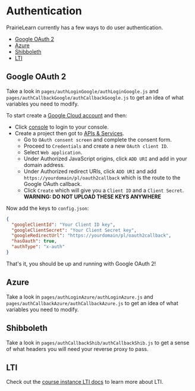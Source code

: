 # Authentication

PrairieLearn currently has a few ways to do user authentication.

- [Google OAuth 2](#google-oauth-2)
- [Azure](#azure)
- [Shibboleth](#shibboleth)
- [LTI](./courseInstance.md#lti-overview)

## Google OAuth 2

Take a look in `pages/authLoginGoogle/authLoginGoogle.js` and `pages/authCallbackGoogle/authCallbackGoogle.js` to get an idea of what variables you need to modify.

To start create a [Google Cloud account](https://cloud.google.com/) and then:

- Click [console](https://console.cloud.google.com/) to login to your console.
- Create a project then got to [APIs & Services](https://console.cloud.google.com/apis/dashboard).
  - Go to `OAuth consent screen` and complete the consent form.
  - Proceed to `Credentials` and create a new `OAuth client ID`.
  - Select `Web application`.
  - Under Authorized JavaScript origins, click `ADD URI` and add in your domain address.
  - Under Authorized redirect URIs, click `ADD URI` and add `https://yourdomain/pl/oauth2callback` which is the route to the Google OAuth callback.
  - Click `Create` which will give you a `Client ID` and a `Client Secret`. **WARNING: DO NOT UPLOAD THESE KEYS ANYWHERE**

Now add the keys to `config.json`:

```json
{
  "googleClientId": "Your Client ID key",
  "googleClientSecret": "Your Client Secret key",
  "googleRedirectUrl": "https://yourdomain/pl/oauth2callback",
  "hasOauth": true,
  "authType": "x-auth"
}
```

That's it, you should be up and running with Google OAuth 2!

## Azure

Take a look in `pages/authLoginAzure/authLoginAzure.js` and `pages/authCallbackAzure/authCallbackAzure.js` to get an idea of what variables you need to modify.

## Shibboleth

Take a look in `pages/authCallbackShib/authCallbackShib.js` to get a sense of what headers you will need your reverse proxy to pass.

## LTI

Check out the [course instance LTI docs](./courseInstance.md#lti-overview) to learn more about LTI.
